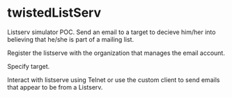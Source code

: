# twistedListServ

Listserv simulator POC. Send an email to a target to decieve him/her into believing that
he/she is part of a mailing list.

Register the listserve with the organization that manages the email account.

Specify target.

Interact with listserve using Telnet or use the custom client to send emails that appear to be from a Listserv.
